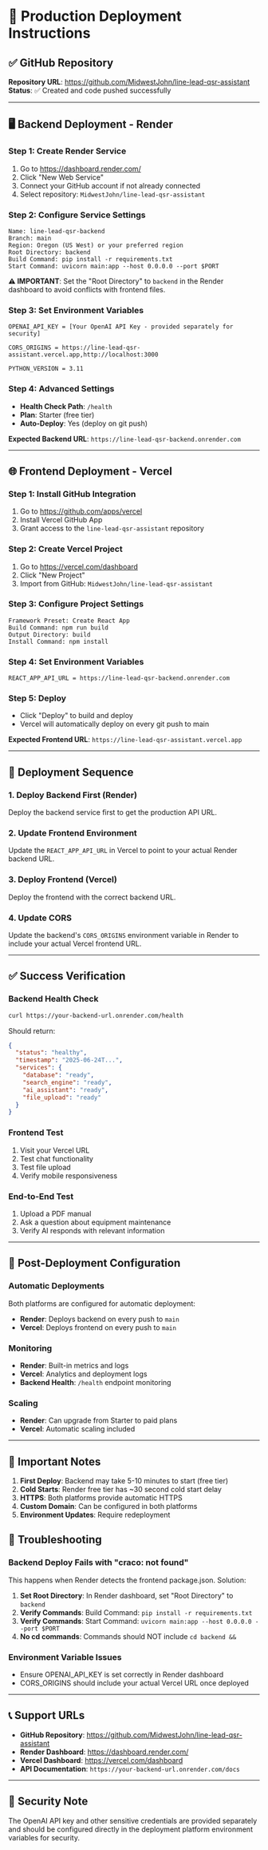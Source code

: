 # 🚀 Production Deployment Instructions

## ✅ GitHub Repository
**Repository URL**: https://github.com/MidwestJohn/line-lead-qsr-assistant
**Status**: ✅ Created and code pushed successfully

---

## 🖥️ Backend Deployment - Render

### Step 1: Create Render Service
1. Go to https://dashboard.render.com/
2. Click "New Web Service"
3. Connect your GitHub account if not already connected
4. Select repository: `MidwestJohn/line-lead-qsr-assistant`

### Step 2: Configure Service Settings
```
Name: line-lead-qsr-backend
Branch: main
Region: Oregon (US West) or your preferred region
Root Directory: backend
Build Command: pip install -r requirements.txt
Start Command: uvicorn main:app --host 0.0.0.0 --port $PORT
```

**⚠️ IMPORTANT**: Set the "Root Directory" to `backend` in the Render dashboard to avoid conflicts with frontend files.

### Step 3: Set Environment Variables
```
OPENAI_API_KEY = [Your OpenAI API Key - provided separately for security]

CORS_ORIGINS = https://line-lead-qsr-assistant.vercel.app,http://localhost:3000

PYTHON_VERSION = 3.11
```

### Step 4: Advanced Settings
- **Health Check Path**: `/health`
- **Plan**: Starter (free tier)
- **Auto-Deploy**: Yes (deploy on git push)

**Expected Backend URL**: `https://line-lead-qsr-backend.onrender.com`

---

## 🌐 Frontend Deployment - Vercel

### Step 1: Install GitHub Integration
1. Go to https://github.com/apps/vercel
2. Install Vercel GitHub App
3. Grant access to the `line-lead-qsr-assistant` repository

### Step 2: Create Vercel Project
1. Go to https://vercel.com/dashboard
2. Click "New Project"
3. Import from GitHub: `MidwestJohn/line-lead-qsr-assistant`

### Step 3: Configure Project Settings
```
Framework Preset: Create React App
Build Command: npm run build
Output Directory: build
Install Command: npm install
```

### Step 4: Set Environment Variables
```
REACT_APP_API_URL = https://line-lead-qsr-backend.onrender.com
```

### Step 5: Deploy
- Click "Deploy" to build and deploy
- Vercel will automatically deploy on every git push to main

**Expected Frontend URL**: `https://line-lead-qsr-assistant.vercel.app`

---

## 🔄 Deployment Sequence

### 1. Deploy Backend First (Render)
Deploy the backend service first to get the production API URL.

### 2. Update Frontend Environment
Update the `REACT_APP_API_URL` in Vercel to point to your actual Render backend URL.

### 3. Deploy Frontend (Vercel)
Deploy the frontend with the correct backend URL.

### 4. Update CORS
Update the backend's `CORS_ORIGINS` environment variable in Render to include your actual Vercel frontend URL.

---

## ✅ Success Verification

### Backend Health Check
```bash
curl https://your-backend-url.onrender.com/health
```
Should return:
```json
{
  "status": "healthy",
  "timestamp": "2025-06-24T...",
  "services": {
    "database": "ready",
    "search_engine": "ready", 
    "ai_assistant": "ready",
    "file_upload": "ready"
  }
}
```

### Frontend Test
1. Visit your Vercel URL
2. Test chat functionality
3. Test file upload
4. Verify mobile responsiveness

### End-to-End Test
1. Upload a PDF manual
2. Ask a question about equipment maintenance
3. Verify AI responds with relevant information

---

## 🔧 Post-Deployment Configuration

### Automatic Deployments
Both platforms are configured for automatic deployment:
- **Render**: Deploys backend on every push to `main`
- **Vercel**: Deploys frontend on every push to `main`

### Monitoring
- **Render**: Built-in metrics and logs
- **Vercel**: Analytics and deployment logs
- **Backend Health**: `/health` endpoint monitoring

### Scaling
- **Render**: Can upgrade from Starter to paid plans
- **Vercel**: Automatic scaling included

---

## 🚨 Important Notes

1. **First Deploy**: Backend may take 5-10 minutes to start (free tier)
2. **Cold Starts**: Render free tier has ~30 second cold start delay
3. **HTTPS**: Both platforms provide automatic HTTPS
4. **Custom Domain**: Can be configured in both platforms
5. **Environment Updates**: Require redeployment

## 🔧 Troubleshooting

### **Backend Deploy Fails with "craco: not found"**
This happens when Render detects the frontend package.json. Solution:
1. **Set Root Directory**: In Render dashboard, set "Root Directory" to `backend`
2. **Verify Commands**: Build Command: `pip install -r requirements.txt`
3. **Verify Commands**: Start Command: `uvicorn main:app --host 0.0.0.0 --port $PORT`
4. **No cd commands**: Commands should NOT include `cd backend &&`

### **Environment Variable Issues**
- Ensure OPENAI_API_KEY is set correctly in Render dashboard
- CORS_ORIGINS should include your actual Vercel URL once deployed

---

## 📞 Support URLs

- **GitHub Repository**: https://github.com/MidwestJohn/line-lead-qsr-assistant
- **Render Dashboard**: https://dashboard.render.com/
- **Vercel Dashboard**: https://vercel.com/dashboard
- **API Documentation**: `https://your-backend-url.onrender.com/docs`

---

## 🔑 Security Note

The OpenAI API key and other sensitive credentials are provided separately and should be configured directly in the deployment platform environment variables for security.
